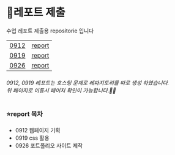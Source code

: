 # 📗레포트 제출
 수업 레포트 제출용 repositorie 입니다
<table>
 <tr>
  <td>
    <a href="https://github.com/SEUNGACHOI0925/0912">0912</a>
  </td>
  <td>
   <a href="https://github.com/SEUNGACHOI0925/0912">report</a>
  </td>
  </tr>
  <tr>
  <td>
    <a href="https://github.com/SEUNGACHOI0925/0919">0919</a>
  </td>
   <td>
    <a href="https://github.com/SEUNGACHOI0925/0919">report</a>
  </td>
 </tr>
 <tr>
  <td>
    <a href="https://seungachoi0925.github.io/cordova/0926/index.html">0926</a>
  </td>
   <td>
    <a href="https://seungachoi0925.github.io/cordova/0926/index.html">report</a>
  </td>
 </tr>
</table>

 ###### 0912, 0919 레포트는 호스팅 문제로 레파지토리를 따로 생성 하였습니다. <br> 위 페이지로 이동시 페이지 확인이 가능합니다.😶‍🌫️
#
### ⭐report 목차
-  0912 웹페이지 기획
-  0919 css 활용
-  0926 포트폴리오 사이트 제작

